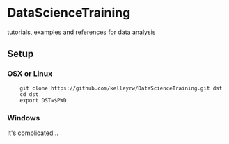 DataScienceTraining
===================

tutorials, examples and references for data analysis

## Setup 

### OSX or Linux

```
    git clone https://github.com/kelleyrw/DataScienceTraining.git dst
    cd dst
    export DST=$PWD
```

### Windows

It's complicated...

